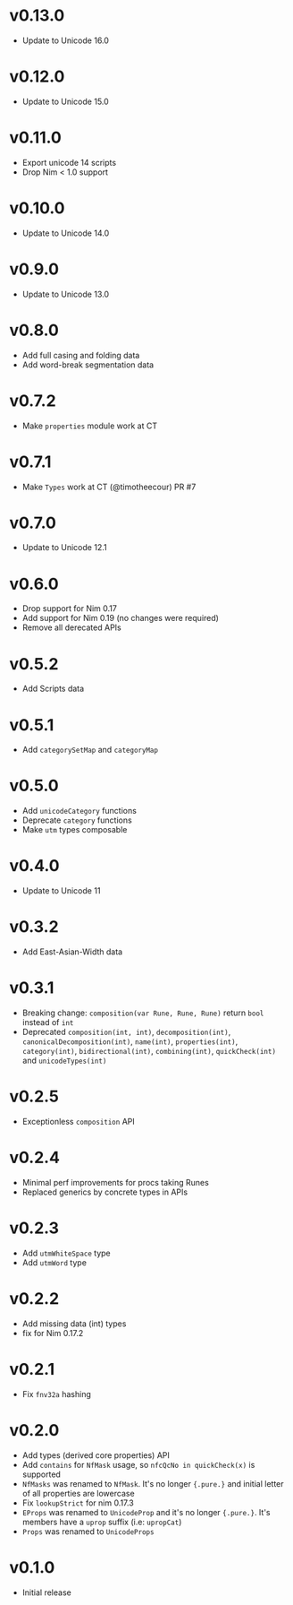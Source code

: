 v0.13.0
==================

* Update to Unicode 16.0

v0.12.0
==================

* Update to Unicode 15.0

v0.11.0
==================

* Export unicode 14 scripts
* Drop Nim < 1.0 support

v0.10.0
==================

* Update to Unicode 14.0

v0.9.0
==================

* Update to Unicode 13.0

v0.8.0
==================

* Add full casing and folding data
* Add word-break segmentation data

v0.7.2
==================

* Make `properties` module work at CT

v0.7.1
==================

* Make `Types` work at CT (@timotheecour) PR #7

v0.7.0
==================

* Update to Unicode 12.1

v0.6.0
==================

* Drop support for Nim 0.17
* Add support for Nim 0.19 (no changes were required)
* Remove all derecated APIs

v0.5.2
==================

* Add Scripts data

v0.5.1
==================

* Add `categorySetMap` and `categoryMap`

v0.5.0
==================

* Add `unicodeCategory` functions
* Deprecate `category` functions
* Make `utm` types composable

v0.4.0
==================

* Update to Unicode 11

v0.3.2
==================

* Add East-Asian-Width data

v0.3.1
==================

* Breaking change: `composition(var Rune, Rune, Rune)`
  return `bool` instead of `int`
* Deprecated `composition(int, int)`, `decomposition(int)`,
  `canonicalDecomposition(int)`, `name(int)`, `properties(int)`,
  `category(int)`, `bidirectional(int)`, `combining(int)`,
  `quickCheck(int)` and `unicodeTypes(int)`

v0.2.5
==================

* Exceptionless `composition` API

v0.2.4
==================

* Minimal perf improvements
  for procs taking Runes
* Replaced generics by concrete
  types in APIs

v0.2.3
==================

* Add `utmWhiteSpace` type
* Add `utmWord` type

v0.2.2
==================

* Add missing data (int) types
* fix for Nim 0.17.2

v0.2.1
==================

* Fix `fnv32a` hashing

v0.2.0
==================

* Add types (derived core properties) API
* Add `contains` for `NfMask` usage,
  so `nfcQcNo in quickCheck(x)` is supported
* `NfMasks` was renamed to `NfMask`.
  It's no longer `{.pure.}` and initial
  letter of all properties are lowercase
* Fix `lookupStrict` for nim 0.17.3
* `EProps` was renamed to `UnicodeProp` and
  it's no longer `{.pure.}`. It's members
  have a `uprop` suffix (i.e: `upropCat`)
* `Props` was renamed to `UnicodeProps`

v0.1.0
==================

* Initial release
